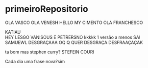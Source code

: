 # primeiroRepositorio
OLA VASCO
OLA VENESH
HELLO MY CIMENTO
OLA FRANCHESCO

KATIAU  
HEY LESGO VANISOUS E PETRERSNO
kkkkk 1 versão a menos
SAI SAMUEWL DESGRAÇAAA
OQ Q QUER DESGRAÇA DESFRAAÇAÇAK

ta bom mas stephen curry?
STEFEIN COURI

Cada dia uma frase nova?sim
